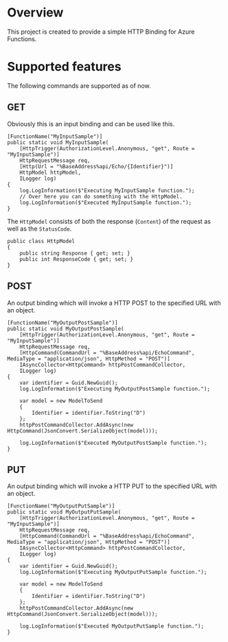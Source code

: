 # Overview

This project is created to provide a simple HTTP Binding for Azure Functions.

# Supported features

The following commands are supported as of now.

## GET

Obviously this is an input binding and can be used like this.

	[FunctionName("MyInputSample")]
	public static void MyInputSample(
		[HttpTrigger(AuthorizationLevel.Anonymous, "get", Route = "MyInputSample")]
		HttpRequestMessage req,
		[Http(Url = "%BaseAddress%api/Echo/{Identifier}")] 
		HttpModel httpModel,
		ILogger log)
	{
		log.LogInformation($"Executing MyInputSample function.");
		// Over here you can do something with the HttpModel.
		log.LogInformation($"Executed MyInputSample function.");
	}

The `HttpModel` consists of both the response (`Content`) of the request as well as the `StatusCode`.

	public class HttpModel
	{
		public string Response { get; set; }
		public int ResponseCode { get; set; }
	}

## POST

An output binding which will invoke a HTTP POST to the specified URL with an object.

	[FunctionName("MyOutputPostSample")]
	public static void MyOutputPostSample(
		[HttpTrigger(AuthorizationLevel.Anonymous, "get", Route = "MyInputSample")]
		HttpRequestMessage req,
		[HttpCommand(CommandUrl = "%BaseAddress%api/EchoCommand", MediaType = "application/json", HttpMethod = "POST")]
		IAsyncCollector<HttpCommand> httpPostCommandCollector,
		ILogger log)
	{
		var identifier = Guid.NewGuid();
		log.LogInformation($"Executing MyOutputPostSample function.");

		var model = new ModelToSend
		{
			Identifier = identifier.ToString("D")
		};
		httpPostCommandCollector.AddAsync(new HttpCommand(JsonConvert.SerializeObject(model)));

		log.LogInformation($"Executed MyOutputPostSample function.");
	}

## PUT

An output binding which will invoke a HTTP PUT to the specified URL with an object.

	[FunctionName("MyOutputPutSample")]
	public static void MyOutputPutSample(
		[HttpTrigger(AuthorizationLevel.Anonymous, "get", Route = "MyInputSample")]
		HttpRequestMessage req,
		[HttpCommand(CommandUrl = "%BaseAddress%api/EchoCommand", MediaType = "application/json", HttpMethod = "POST")]
		IAsyncCollector<HttpCommand> httpPostCommandCollector,
		ILogger log)
	{
		var identifier = Guid.NewGuid();
		log.LogInformation($"Executing MyOutputPutSample function.");

		var model = new ModelToSend
		{
			Identifier = identifier.ToString("D")
		};
		httpPostCommandCollector.AddAsync(new HttpCommand(JsonConvert.SerializeObject(model)));

		log.LogInformation($"Executed MyOutputPutSample function.");
	}